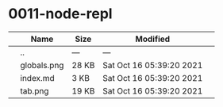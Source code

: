 # 0011-node-repl

<table><thead><tr class="header"><th></th><th>Name</th><th>Size</th><th>Modified</th><th></th></tr></thead><tbody><tr class="odd"><td></td><td><span class="goup">..</span></td><td>—</td><td>—</td><td></td></tr><tr class="even"><td></td><td><span class="name">globals.png</span></td><td>28 KB</td><td>Sat Oct 16 05:39:20 2021</td><td></td></tr><tr class="odd"><td></td><td><span class="name">index.md</span></td><td>3 KB</td><td>Sat Oct 16 05:39:20 2021</td><td></td></tr><tr class="even"><td></td><td><span class="name">tab.png</span></td><td>19 KB</td><td>Sat Oct 16 05:39:20 2021</td><td></td></tr></tbody></table>
